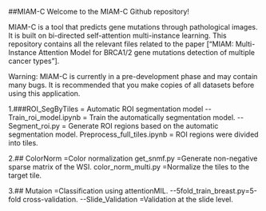 ##MIAM-C
Welcome to the MIAM-C Github repository!

MIAM-C is a tool that predicts gene mutations through pathological images. It is built on bi-directed self-attention multi-instance learning.
This repository contains all the relevant files related to the paper [“MIAM: Multi-Instance Attention Model for BRCA1/2 gene mutations detection of multiple cancer types”].

Warning: MIAM-C is currently in a pre-development phase and may contain many bugs. It is recommended that you make copies of all datasets before using this application.

1.###ROI_SegByTiles = Automatic ROI segmentation model
--Train_roi_model.ipynb = Train the automatically segmentation model.
--Segment_roi.py = Generate ROI regions based on the automatic segmentation model.
Preprocess_full_tiles.ipynb = ROI regions were divided into tiles.

2.## ColorNorm =Color normalization 
get_snmf.py =Generate non-negative sparse matrix of the WSI.
color_norm_multi.py =Normalize the tiles to the target tile. 

3.## Mutaion =Classification using attentionMIL.
--5fold_train_breast.py=5-fold cross-validation.
--Slide_Validation =Validation at the slide level.

